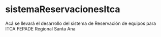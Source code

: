 # sistemaReservacionesItca
Acá se llevará el desarrollo del sistema de Reservación de equipos para ITCA FEPADE Regional Santa Ana
